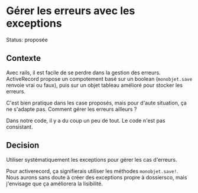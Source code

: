 # Gérer les erreurs avec les exceptions

Status: proposée

## Contexte

Avec rails, il est facile de se perdre dans la gestion des erreurs. ActiveRecord propose un compotement basé sur un boolean (`monobjet.save` renvoie vrai ou faux), puis sur un objet tableau amélioré pour stocker les erreurs.

C'est bien pratique dans les case proposés, mais pour d'aute situation, ça ne s'adapte pas. Comment gérer les erreurs ailleurs ?

Dans notre code, il y a du coup un peu de tout. Le code n'est pas consistant.

## Decision

Utiliser systématiquement les exceptions pour gérer les cas d'erreurs.

Pour activerecord, ça signifierais utiliser les méthodes `monobjet.save!`. Nous aurons sans doute à créer des exceptions propre à dossiersco, mais j'envisage que ça améliorera la lisibilité.
